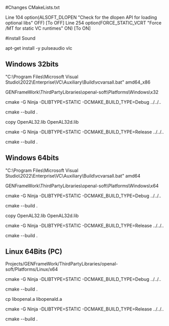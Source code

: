 
#Changes CMakeLists.txt

Line 104   option(ALSOFT_DLOPEN  "Check for the dlopen API for loading optional libs"  OFF)   [To OFF]
Line 254   option(FORCE_STATIC_VCRT "Force /MT for static VC runtimes" ON)                    [To ON]


#install Sound 

apt-get install -y pulseaudio vlc


## Windows 32bits

"C:\Program Files\Microsoft Visual Studio\2022\Enterprise\VC\Auxiliary\Build\vcvarsall.bat" amd64_x86

GENFrameWork\ThirdPartyLibraries\openal-soft\Platforms\Windows\x32

cmake -G Ninja -DLIBTYPE=STATIC -DCMAKE_BUILD_TYPE=Debug ../../..

cmake --build .

copy OpenAL32.lib OpenAL32d.lib

cmake -G Ninja -DLIBTYPE=STATIC -DCMAKE_BUILD_TYPE=Release ../../..

cmake --build .



## Windows 64bits

"C:\Program Files\Microsoft Visual Studio\2022\Enterprise\VC\Auxiliary\Build\vcvarsall.bat" amd64

GENFrameWork\ThirdPartyLibraries\openal-soft\Platforms\Windows\x64

cmake -G Ninja -DLIBTYPE=STATIC -DCMAKE_BUILD_TYPE=Debug ../../..

cmake --build .

copy OpenAL32.lib OpenAL32d.lib

cmake -G Ninja -DLIBTYPE=STATIC -DCMAKE_BUILD_TYPE=Release ../../..

cmake --build .



## Linux 64Bits (PC)

Projects/GENFrameWork/ThirdPartyLibraries/openal-soft/Platforms/Linux/x64

cmake -G Ninja -DLIBTYPE=STATIC -DCMAKE_BUILD_TYPE=Debug ../../..

cmake --build .

cp libopenal.a libopenald.a

cmake -G Ninja -DLIBTYPE=STATIC -DCMAKE_BUILD_TYPE=Release ../../..

cmake --build .

